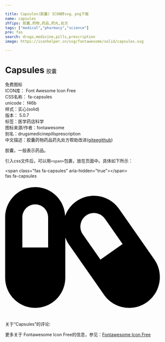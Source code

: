 ```yaml
---

title: Capsules(胶囊) ICON转svg、png下载
name: capsules
zhTips: 胶囊,药物,药品,药丸,处方
tags: ["medical","pharmacy","science"]
pre: fas
search: drugs,medicine,pills,prescription
image: https://iconhelper.cn/svg/fontawesome/solid/capsules.svg

---
```


# Capsules  <small style="font-size: 60%;font-weight: 100">胶囊</small>


<div class="detail-page">
<p>
<span><span class="badge-success badge">免费图标</span> </span>
<br/>
<span>
ICON库：
<span class="badge-secondary badge">Font Awesome Icon Free</span> 
</span>
<br/>
<span>
CSS名称：
<span class="badge-secondary badge">fa-capsules</span> 
</span>
<br/>
<span>
unicode：
<span class="badge-secondary badge">f46b</span> 
<copy-btn content='f46b' btn-title=""></copy-btn>
<copy-btn :content='String.fromCodePoint(parseInt("f46b", 16))' btn-title="复制U"></copy-btn>
</span><br/><span>样式：<span class="badge-light badge">实心(solid)</span></span>
<br/>
<span>
版本：
<span class="badge-secondary badge">5.0.7</span> 
</span><br/><span>标签：<span class="badge-light badge"><router-link to="/tags/medical.html">医学</router-link></span><span class="badge-light badge"><router-link to="/tags/pharmacy.html">药店</router-link></span><span class="badge-light badge"><router-link to="/tags/science.html">科学</router-link></span></span>
<br/>
<span>图标来源/作者：<span class="badge-light badge">fontawesome</span></span> 
<br/>
<span>别名：<span class="badge-light badge">drugs</span><span class="badge-light badge">medicine</span><span class="badge-light badge">pills</span><span class="badge-light badge">prescription</span></span><br/><span class="zh-detail">中文描述：<span class="badge-primary badge">胶囊</span><span class="badge-primary badge">药物</span><span class="badge-primary badge">药品</span><span class="badge-primary badge">药丸</span><span class="badge-primary badge">处方</span><span class="help-link"><span>帮助改进</span>(<a href="https://gitee.com/liuwave/icon-helper/edit/master/json/fontawesome/solid/capsules.json" target="_blank" rel="noopener noreferrer">gitee</a><a href="https://github.com/liuwave/icon-helper/edit/master/json/fontawesome/solid/capsules.json" target="_blank" rel="noopener noreferrer">github</a></span>)</span><br/>
</p>
</div><div class="description description alert alert-light">胶囊，一般表示药品。</div>
<div class="alert alert-dark">
  <i class="fas fa-capsules fa-xs"></i>
  <i class="fas fa-capsules fa-sm"></i>
  <i class="fas fa-capsules fa-lg"></i>
  <i class="fas fa-capsules fa-2x"></i>
  <i class="fas fa-capsules fa-3x"></i>
  <i class="fas fa-capsules fa-5x"></i>
  <i class="fas fa-capsules fa-7x"></i>
</div>
<div>
  <p>引入css文件后，可以用<code>&lt;span&gt;</code>包裹，放在页面中。具体如下所示：    
  </p>
  <div class="alert alert-primary" style="font-size: 14px">
    &lt;span class="fas fa-capsules" aria-hidden="true"&gt;&lt;/span&gt;
    <copy-btn content='<span class="fas fa-capsules" aria-hidden="true"></span>'></copy-btn>
  </div>
  <div class="alert alert-secondary">
    <i class="fas fa-capsules"
    style="font-size: 24px"
    aria-hidden="true"></i> fas fa-capsules
    <copy-btn content="fas fa-capsules" btn-title="复制图标名称"></copy-btn>
  </div>
</div>
<div id="svg" class="svg-wrap">
<svg xmlns="http://www.w3.org/2000/svg" viewBox="0 0 576 512"><path d="M555.3 300.1L424.2 112.8C401.9 81 366.4 64 330.4 64c-22.6 0-45.5 6.7-65.5 20.7-19.7 13.8-33.7 32.8-41.5 53.8C220.5 79.2 172 32 112 32 50.1 32 0 82.1 0 144v224c0 61.9 50.1 112 112 112s112-50.1 112-112V218.9c3.3 8.6 7.3 17.1 12.8 25L368 431.2c22.2 31.8 57.7 48.8 93.8 48.8 22.7 0 45.5-6.7 65.5-20.7 51.7-36.2 64.2-107.5 28-159.2zM160 256H64V144c0-26.5 21.5-48 48-48s48 21.5 48 48v112zm194.8 44.9l-65.6-93.7c-7.7-11-10.7-24.4-8.3-37.6 2.3-13.2 9.7-24.8 20.7-32.5 8.5-6 18.5-9.1 28.8-9.1 16.5 0 31.9 8 41.3 21.5l65.6 93.7-82.5 57.7z"/></svg>
</div>
<detail full-name='fa-capsules'></detail>
<div>
<p>关于“Capsules”的评论:</p>
</div>
<Vssue title="关于“Capsules”的评论" ></Vssue>    
<div><p>更多关于  Fontawesome Icon Free的信息，参见：<a target="_blank" href="https://iconhelper.cn/fontawesome.html">Fontawesome Icon Free</a>
</p></div>
